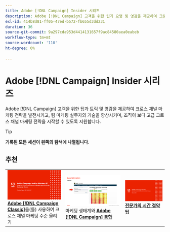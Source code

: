 ```yaml
---
title: Adobe [!DNL Campaign] Insider 시리즈
description: Adobe [!DNL Campaign] 고객을 위한 팁과 요령 및 영감을 제공하여 크로스 채널 마케팅 전략을 발전시키고, 팀 마케팅 실무자의 기술을 향상시키며, 조직이 보다 고급 크로스 채널 마케팅 전략을 시작하도록 지원합니다.
exl-id: 414b8d81-ff05-47ed-b572-fb655d3dd231
duration: 36
source-git-commit: 9a297cda953d4414131657f9ac84580aea0eabeb
workflow-type: tm+mt
source-wordcount: '110'
ht-degree: 0%

---
```


# Adobe [!DNL Campaign] Insider 시리즈

Adobe [!DNL Campaign] 고객을 위한 팁과 트릭 및 영감을 제공하여 크로스 채널 마케팅 전략을 발전시키고, 팀 마케팅 실무자의 기술을 향상시키며, 조직이 보다 고급 크로스 채널 마케팅 전략을 시작할 수 있도록 지원합니다.

>[!TIP]
>
>**기록된 모든 세션이 왼쪽의 탐색에 나열됩니다**.

## 추천

<table>
  <tr>
   <td>
      <a href="2022/cross-channel.md">
      <img alt="Adobe을 통해 크로스 채널 마케팅 강화 [!DNL Campaign Classic]" src="assets/cross-channel.png"/>
      </a>
      <div>
         <a href="./2022/cross-channel.md"><strong>Adobe [!DNL Campaign Classic]</strong></a>을(를) 사용하여 크로스 채널 마케팅 수준 올리기
         <br/>
      </div>
   </td>
   <td>
      <a href="2022/integrations.md">
      <img alt="마케팅 생태계와의 [!DNL Campaign] 통합 Adobe" src="assets/integrations.png"/>
      </a>
      <div>
         마케팅 생태계와 <a href="./2022/integrations.md"><strong>Adobe [!DNL Campaign] 통합</strong></a>
         <br/>
      </div>
   </td>
   <td>
      <a href="2022/tips.md">
      <img alt="전문가의 시간 절약 팁" src="./assets/tips.png"/>
      </a>
      <div>
         <a href="2022/tips.md"><strong>전문가의 시간 절약 팁</strong></a>
         <br/>
      </div>
   </td>
</table>
